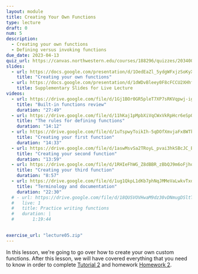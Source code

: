 ```yaml
---
layout: module
title: Creating Your Own Functions
type: lecture
draft: 0
num: 5
description:
  - Creating your own functions
  - Defining versus invoking functions
due_date: 2023-04-13
quiz_url: https://canvas.northwestern.edu/courses/188296/quizzes/203400
slides:
  - url: https://docs.google.com/presentation/d/1OedEaZl_5ydgWFxjzSoKyXJ7RUdIuWnx/edit?usp=sharing&ouid=117551212520532352302&rtpof=true&sd=true 
    title: "Creating your own functions"
  - url: https://docs.google.com/presentation/d/1dWDvBleey0F8cFCCU2XHhfJx1Vflx4DP/edit?usp=sharing&ouid=117551212520532352302&rtpof=true&sd=true
    title: Supplementary Slides for Live Lecture
videos:
  - url: https://drive.google.com/file/d/1Gj1BOr0GR5pleT7XP7sRKVqpwj-igTFH/view?usp=sharing
    title: "Built-in functions review"
    duration: "27:49"
  - url: https://drive.google.com/file/d/11hKaj1pMpbXiVqCWxVkRpHcr6eSpOP-m/view?usp=sharing
    title: "The rules for defining functions"
    duration: "14:12"
  - url: https://drive.google.com/file/d/1uTspwyToikIh-5qDOfXmvjaFx8WTkODb/view?usp=sharing
    title: "Creating your first function"
    duration: "14:33"
  - url: https://drive.google.com/file/d/1aswMsvSa2TRoyL_pvai3hkSBcJC_BHNG/view?usp=sharing
    title: "Creating your second function"
    duration: "13:59"
  - url: https://drive.google.com/file/d/1RHIeFhWG_Z8dBBR_zBbQJ9m6oFjhoDAa/view?usp=sharing
    title: "Creating your third function"
    duration: "8:57"
  - url: https://drive.google.com/file/d/1ug1QkpL1dKb7phNqJMMeVaLwkvTxdbOO/view?usp=sharing
    title: "Terminology and documentation"
    duration: "22:30"
  # - url: https://drive.google.com/file/d/18QUSVOVHwaM9dz30vDNmugDSltTsPgD2/view?usp=sharing
  #   live: 1
  #   title: Practice writing functions
  #   duration: |
  #       1:19:44
        

exercise_url: "lecture05.zip"
---
```


In this lesson, we're going to go over how to create your own custom functions. After this lesson, we will have covered everything that you need to know in order to complete [Tutorial 2](../assignments/tutorial02) and homework [Homework 2](../assignments/tutorial02).
